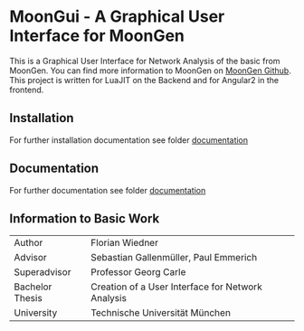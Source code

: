 # MoonGui - A Graphical User Interface for MoonGen
This is a Graphical User Interface for Network Analysis of the basic from MoonGen.
You can find more information to MoonGen on [MoonGen Github](https://github.com/emmericp/MoonGen).
This project is written for LuaJIT on the Backend and for Angular2 in the frontend.
## Installation
For further installation documentation see folder [documentation](documentation/README.md)

## Documentation
For further documentation see folder [documentation](documentation/README.md)

## Information to Basic Work

<table>
<tbody>
<tr>
<td>Author</td><td>Florian Wiedner</td>
</tr>
<tr>
<td>Advisor</td><td>Sebastian Gallenmüller, Paul Emmerich</td>
</tr>
<tr>
<td>Superadvisor</td><td>Professor Georg Carle</td>
</tr>
<tr>
<td>Bachelor Thesis</td><td>Creation of a User Interface for Network Analysis</td>
</tr>
<tr>
<td>University</td><td>Technische Universität München</td>
</tr>
</tbody>
</table>